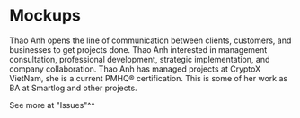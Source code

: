# Mockups
Thao Anh opens the line of communication between clients, customers, and businesses to get projects done. Thao Anh interested in management consultation, professional development, strategic implementation, and company collaboration. Thao Anh has managed projects at CryptoX VietNam, she is a current PMHQ® certification. This is some of her work as BA at Smartlog and other projects.

See more at "Issues"^^
